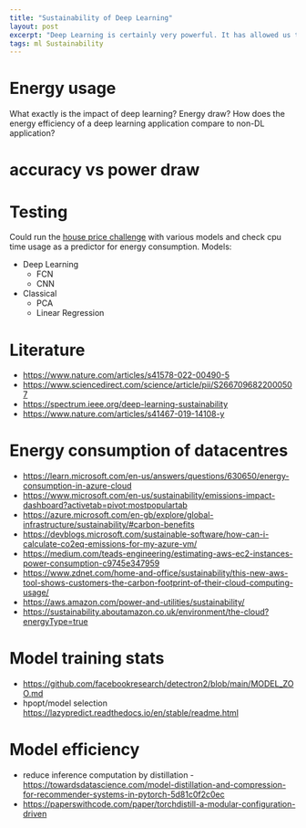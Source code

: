 ```yaml
---
title: "Sustainability of Deep Learning"
layout: post
excerpt: "Deep Learning is certainly very powerful. It has allowed us to automate many tedious tasks that would otherwise have to be done manually. This comes at a significant energy cost. Let's look at how reasonable this is."
tags: ml Sustainability
---
```


# Energy usage
What exactly is the impact of deep learning? Energy draw? How does the energy efficiency of a deep learning application compare to non-DL application?

# accuracy vs power draw

# Testing
Could run the [house price challenge](https://www.kaggle.com/competitions/house-prices-advanced-regression-techniques/data) with various models and check cpu time usage as a predictor for energy consumption.
Models:
 - Deep Learning
   - FCN
   - CNN
- Classical
  - PCA
  - Linear Regression


# Literature
 - https://www.nature.com/articles/s41578-022-00490-5
 - https://www.sciencedirect.com/science/article/pii/S2667096822000507
 - https://spectrum.ieee.org/deep-learning-sustainability
 - https://www.nature.com/articles/s41467-019-14108-y

# Energy consumption of datacentres
 - https://learn.microsoft.com/en-us/answers/questions/630650/energy-consumption-in-azure-cloud
 - https://www.microsoft.com/en-us/sustainability/emissions-impact-dashboard?activetab=pivot:mostpopulartab
 - https://azure.microsoft.com/en-gb/explore/global-infrastructure/sustainability/#carbon-benefits
 - https://devblogs.microsoft.com/sustainable-software/how-can-i-calculate-co2eq-emissions-for-my-azure-vm/
 - https://medium.com/teads-engineering/estimating-aws-ec2-instances-power-consumption-c9745e347959
 - https://www.zdnet.com/home-and-office/sustainability/this-new-aws-tool-shows-customers-the-carbon-footprint-of-their-cloud-computing-usage/
 - https://aws.amazon.com/power-and-utilities/sustainability/
 - https://sustainability.aboutamazon.co.uk/environment/the-cloud?energyType=true

# Model training stats
 - https://github.com/facebookresearch/detectron2/blob/main/MODEL_ZOO.md
 - hpopt/model selection https://lazypredict.readthedocs.io/en/stable/readme.html

# Model efficiency
 - reduce inference computation by distillation - https://towardsdatascience.com/model-distillation-and-compression-for-recommender-systems-in-pytorch-5d81c0f2c0ec
 - https://paperswithcode.com/paper/torchdistill-a-modular-configuration-driven